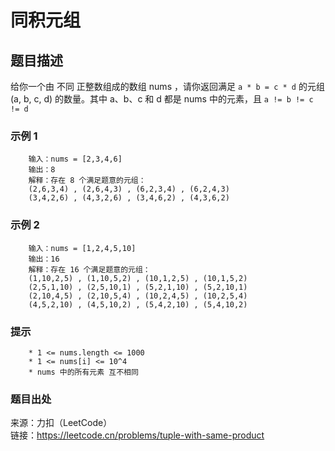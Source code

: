 # 同积元组

## 题目描述

给你一个由 不同 正整数组成的数组 nums ，请你返回满足 `a * b = c * d` 的元组 (a, b, c, d) 的数量。其中 a、b、c 和 d 都是 nums 中的元素，且 `a != b != c != d`

### 示例 1

```text
    输入：nums = [2,3,4,6]
    输出：8
    解释：存在 8 个满足题意的元组：
    (2,6,3,4) , (2,6,4,3) , (6,2,3,4) , (6,2,4,3)
    (3,4,2,6) , (4,3,2,6) , (3,4,6,2) , (4,3,6,2)
```

### 示例 2

```text
    输入：nums = [1,2,4,5,10]
    输出：16
    解释：存在 16 个满足题意的元组：
    (1,10,2,5) , (1,10,5,2) , (10,1,2,5) , (10,1,5,2)
    (2,5,1,10) , (2,5,10,1) , (5,2,1,10) , (5,2,10,1)
    (2,10,4,5) , (2,10,5,4) , (10,2,4,5) , (10,2,5,4)
    (4,5,2,10) , (4,5,10,2) , (5,4,2,10) , (5,4,10,2)
```

### 提示

```text
    * 1 <= nums.length <= 1000
    * 1 <= nums[i] <= 10^4
    * nums 中的所有元素 互不相同
```

### 题目出处

来源：力扣（LeetCode）  
链接：<https://leetcode.cn/problems/tuple-with-same-product>
